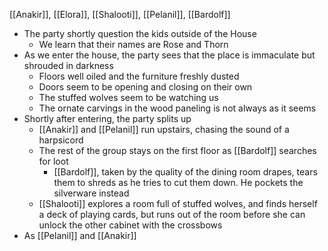 [[Anakir]], [[Elora]], [[Shalooti]], [[Pelanil]], [[Bardolf]]

- The party shortly question the kids outside of the House
	- We learn that their names are Rose and Thorn
- As we enter the house, the party sees that the place is immaculate but shrouded in darkness
	- Floors well oiled and the furniture freshly dusted
	- Doors seem to be opening and closing on their own
	- The stuffed wolves seem to be watching us
	- The ornate carvings in the wood paneling is not always as it seems
- Shortly after entering, the party splits up
	- [[Anakir]] and [[Pelanil]] run upstairs, chasing the sound of a harpsicord
	- The rest of the group stays on the first floor as [[Bardolf]] searches for loot
		- [[Bardolf]], taken by the quality of the dining room drapes, tears them to shreds as he tries to cut them down. He pockets the silverware instead
	- [[Shalooti]] explores a room full of stuffed wolves, and finds herself a deck of playing cards, but runs out of the room before she can unlock the other cabinet with the crossbows
- As [[Pelanil]] and [[Anakir]]